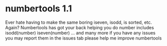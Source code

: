 # numbertools 1.1
Ever hate having to make the same boring iseven, isodd, is sorted, etc. Again? Numbertools has got your back helping you do 
number includes
isodd(number)
iseven(number)
...
and many more
if you have any issues you may report them in the issues tab
please help me improve numbertools 
